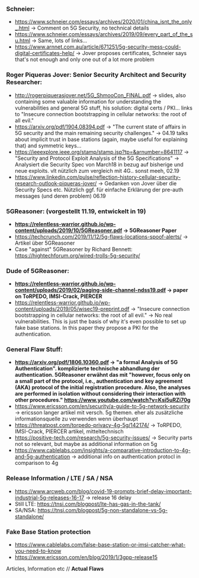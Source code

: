 ### Schneier:
* https://www.schneier.com/essays/archives/2020/01/china_isnt_the_only_.html -> Comment on 5G Security, no technical details
* https://www.schneier.com/essays/archives/2019/09/every_part_of_the_su.html -> Same, lots of links...
* https://www.arnnet.com.au/article/671251/5g-security-mess-could-digital-certificates-help/ -> Jover proposes certificates, Schneier says that's not enough and only one out of a lot more problem

### Roger Piqueras Jover: Senior Security Architect and Security Researcher:
* http://rogerpiquerasjover.net/5G_ShmooCon_FINAL.pdf -> slides, also containing some valuable information for understanding the vulnerabilities and general 5G stuff, his solution: digital certs / PKI... links to "Insecure connection bootstrapping in cellular networks: the root of all evil."
* https://arxiv.org/pdf/1904.08394.pdf -> "The current state of affairs in 5G security and the main remaining security challenges." -> 04.19 talks about implicit trust in base stations (again, maybe useful for explaining that) and symmetric keys...
* https://ieeexplore.ieee.org/stamp/stamp.jsp?tp=&arnumber=8641117 -> "Security and Protocol Exploit Analysis of the 5G Specifications" -> Analysiert die Security Spec von March18 in bezug auf bisherige und neue exploits. vlt nützlich zum vergleich mit 4G.. sonst meeh, 02.19
* https://www.linkedin.com/pulse/reflection-history-cellular-security-research-outlook-piqueras-jover/ -> Gedanken von Jover über die Security Specs etc. Nützlich ggf. für einfache Erklärung der pre-auth messages (und deren problem) 06.19

### 5GReasoner: (vorgestellt 11.19, entwickelt in 19)
* **https://relentless-warrior.github.io/wp-content/uploads/2019/10/5GReasoner.pdf -> 5GReasoner Paper**
* https://techcrunch.com/2019/11/12/5g-flaws-locations-spoof-alerts/ -> Artikel über 5GReasoner
* Case "against" 5GReasoner by Richard Bennett: https://hightechforum.org/wired-trolls-5g-security/ 

### Dude of 5GReasoner:
* **https://relentless-warrior.github.io/wp-content/uploads/2019/02/paging-side-channel-ndss19.pdf -> paper on ToRPEDO, IMSI-Crack, PIERCER**
* https://relentless-warrior.github.io/wp-content/uploads/2019/05/wisec19-preprint.pdf -> "Insecure connection bootstrapping in cellular networks: the root of all evil." -> No real vulnerabilities. This is just the basis of why it's even possible to set up fake base stations. In this paper they propose a PKI for the authentication.

### General Flaw Stuff:
* **https://arxiv.org/pdf/1806.10360.pdf -> "a formal Analysis of 5G Authentication". komplizierte technische abhandlung der authentication. 5GReasoner erwähnt das mit "however, focus only on a small part of the protocol, i.e., authentication and key agreement (AKA) protocol of the initial registration procedure. Also, the analyses are performed in isolation without considering their interaction with other procedures." https://www.youtube.com/watch?v=Ksi5uRZi70g**
* https://www.ericsson.com/en/security/a-guide-to-5g-network-security -> ericsson langer artikel mit versch. 5g themen. eher als zusätzliche informationsquelle zu verwenden wenn überhaupt
* https://threatpost.com/torpedo-privacy-4g-5g/142174/ -> ToRPEDO, IMSI-Crack, PIERCER artikel, mitteltechnisch
* https://positive-tech.com/research/5g-security-issues/ -> Security parts not so relevant, but maybe as additional information on 5g
* https://www.cablelabs.com/insights/a-comparative-introduction-to-4g-and-5g-authentication -> additional info on authentication protocl in comparison to 4g

### Release Information / LTE / SA / NSA
* https://www.arcweb.com/blog/covid-19-prompts-brief-delay-important-industrial-5g-releases-16-17 -> release 16 delay
* Still LTE: https://tnsi.com/blogpost/lte-has-gas-in-the-tank/
* SA/NSA: https://tnsi.com/blogpost/5g-non-standalone-vs-5g-standalone/

### Fake Base Station protection
* https://www.cablelabs.com/false-base-station-or-imsi-catcher-what-you-need-to-know
* https://www.ericsson.com/en/blog/2019/1/3gpp-release15


Articles, Information etc // **Actual Flaws**
